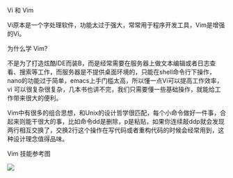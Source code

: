 Vi 和 Vim

Vi原本是一个字处理软件，功能太过于强大，常常用于程序开发工具，Vim是增强的Vi。

为什么学 Vim?

不是为了打造炫酷IDE而装B，而是经常需要在服务器上做文本编辑或者日志查看、搜索等工作，而服务器是不提供桌面环境的，只能在shell命令行下操作，nano的功能过于简单，emacs上手门槛太高，所以懂一点Vi可以提高工作效率，vi 可以很复杂很复杂，几本书也讲不完，我们只需要懂一些基础操作，就能给工作带来很大的便利。

Vim中有很多的组合思想，和Unix的设计哲学很匹配，每个小命令做好一件事，合起来则能干很大的事，比如命令dd是删除，p是粘贴，如果你连续敲ddp就会发现两行相互交换了，交换2行这个操作在写代码或者重构代码的时候会经常用到，这种设计理念值得品味。

Vim 技能参考图

![](http://processon.com/chart_image/5fc5f8c207912932989c0315.png)
